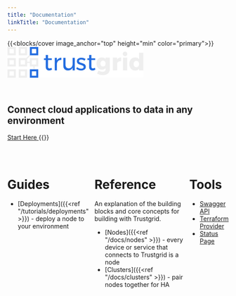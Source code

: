 ```yaml
---
title: "Documentation"
linkTitle: "Documentation"
---
```


{{<blocks/cover image_anchor="top" height="min" color="primary">}}
<img src="img/logo.svg" style="height: 5em; margin-bottom: 2em;"/>

<h2>Connect cloud applications to data in any environment</h2>
<a
	class="btn btn-lg btn-primary font-weight-bold my-4"
	href="/getting-started"
>
Start Here
</a>
{{</blocks/cover>}}

<div class="container" style="margin-top: 3em;">
<div style="display: flex; flex-direction: row; justify-content: center; align-items: top; margin-top: 3em;">

<div class="container">

# Guides

- [Deployments]({{<ref "/tutorials/deployments" >}}) - deploy a node to your environment

</div>

<div class="container">

# Reference

An explanation of the building blocks and core concepts for building with Trustgrid.

- [Nodes]({{<ref "/docs/nodes" >}}) - every device or service that connects to Trustgrid is a node
- [Clusters]({{<ref "/docs/clusters" >}}) - pair nodes together for HA
</div>

<div class="container">

# Tools

- [Swagger API](https://portal.trustgrid.io/api-docs/ui)
- [Terraform Provider](https://registry.terraform.io/providers/trustgrid/tg/latest)
- [Status Page](https://status.trustgrid.io/)

</div>
</div>
</div>